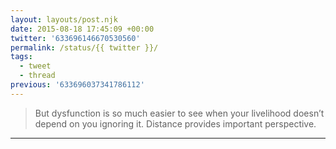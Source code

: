 ```yaml
---
layout: layouts/post.njk
date: 2015-08-18 17:45:09 +00:00
twitter: '633696146670530560'
permalink: /status/{{ twitter }}/
tags: 
  - tweet
  - thread
previous: '633696037341786112'
---
```


> But dysfunction is so much easier to see when your livelihood doesn’t depend on you ignoring it. Distance provides important perspective.

---

